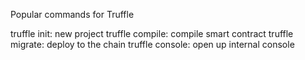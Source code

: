 Popular commands for Truffle

truffle init: new project
truffle compile: compile smart contract
truffle migrate: deploy to the chain
truffle console: open up internal console